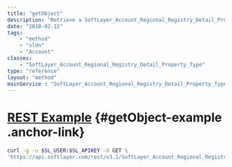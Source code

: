 ```yaml
---
title: "getObject"
description: "Retrieve a SoftLayer_Account_Regional_Registry_Detail_Property_Type record."
date: "2018-02-12"
tags:
    - "method"
    - "sldn"
    - "Account"
classes:
    - "SoftLayer_Account_Regional_Registry_Detail_Property_Type"
type: "reference"
layout: "method"
mainService : "SoftLayer_Account_Regional_Registry_Detail_Property_Type"
---
```


# [REST Example](#getObject-example) <a href="/article/rest/"><i class="fas fa-question"></i></a> {#getObject-example .anchor-link} 
```bash
curl -g -u $SL_USER:$SL_APIKEY -X GET \
'https://api.softlayer.com/rest/v3.1/SoftLayer_Account_Regional_Registry_Detail_Property_Type/{SoftLayer_Account_Regional_Registry_Detail_Property_TypeID}/getObject'
```
